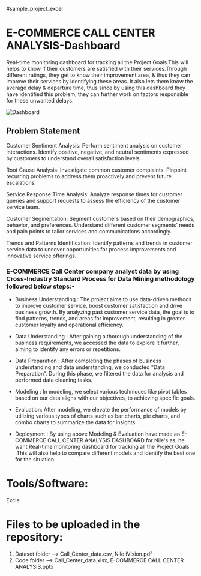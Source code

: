 #sample_project_excel

# E-COMMERCE CALL CENTER ANALYSIS-Dashboard

Real-time monitoring dashboard for tracking all the Project Goals.This will helps to know if their customers are satisfied with their services.Through different ratings, they get to know their improvement area, & thus they can improve their services by identifying these areas. It also lets them know the average delay & departure time, thus since by using this dashboard they have identified this problem, they can further work on factors responsible for these unwanted delays.

 ![Dashboard](https://github.com/user-attachments/assets/fe341fe6-c67d-4565-881a-caeaabaa9ebf)

 
 
## Problem Statement



Customer Sentiment Analysis: Perform sentiment analysis on customer interactions. Identify positive, negative, and neutral sentiments expressed by customers to understand overall satisfaction levels.

Root Cause Analysis: Investigate common customer complaints. Pinpoint recurring problems to address them proactively and prevent future escalations. 

Service Response Time Analysis: Analyze response times for customer queries and support requests to assess the efficiency of the customer service team. 

Customer Segmentation: Segment customers based on their demographics, behavior, and preferences. Understand different customer segments' needs and pain points to tailor services and communications accordingly. 

Trends and Patterns Identification: Identify patterns and trends in customer service data to uncover opportunities for process improvements and innovative service offerings.


### E-COMMERCE Call Center company analyst data by using Cross-Industry Standard Process for Data Mining methodology followed below steps:-
 

- Business Understanding : The project aims to use data-driven methods to improve customer service, boost customer satisfaction and drive business growth. By analyzing past customer service data, the goal is to find patterns, trends, and areas for improvement, resulting in greater customer loyalty and operational efficiency. 

- Data Understanding : After gaining a thorough understanding of the business requirements, we accessed the data to explore it further, aiming to identify any errors or repetitions. 

- Data Preparation : After completing the phases of business understanding and data understanding, we conducted “Data Preparation”. During this phase, we filtered the data for analysis and performed data cleaning tasks. 

- Modeling : In modeling, we select various techniques like pivot tables based on our data aligns with our objectives, to achieving specific goals.

- Evaluation: After modeling, we elevate the performance of models by utilizing various types of charts such as bar charts, pie charts, and combo charts to summarize the data for insights. 

- Deployment : By using above Modeling & Evaluation have made an E-COMMERCE CALL CENTER ANALYSIS DASHBOARD for Nile's as, he want Real-time monitoring dashboard for tracking all the Project Goals .This will also help to compare different models and identify the best one for the situation.


# Tools/Software:
Excle

# Files to be uploaded in the repository:

  1. Dataset folder --> Call_Center_data.csv, Nile  iVision.pdf
  2. Code folder --> Call_Center_data.xlsx, E-COMMERCE CALL CENTER ANALYSIS.pptx

